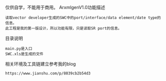 仅供自学，不能用于商用。
ArxmlgenV1.0功能描述

	读取vector developer生成的SWC中的port/interface/data element/date type的信息。
	此工程是我的第一版设计，所以功能有限，只是读取SR port的信息。

目录说明

	main.py是入口
	SWC.xls是生成的文件

相关环境及工具链建立参考我的blog
	
	https://www.jianshu.com/p/8039cb2b54d3

